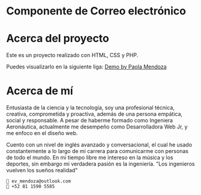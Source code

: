 <div>
    <h1>Componente de Correo electrónico</h1>
</div>

# Acerca del proyecto

Este es un proyecto realizado con HTML, CSS y PHP.

Puedes visualizarlo en la siguiente liga:
[Demo by Paola Mendoza](https://paosofiam-tests.000webhostapp.com/)

# Acerca de mí
Entusiasta de la ciencia y la tecnología, soy una profesional técnica, creativa, comprometida y proactiva, además de una persona empática, social y responsable. A pesar de haberme formado como Ingeniera Aeronáutica, actualmente me desempeño como Desarrolladora Web Jr, y me enfoco en el diseño web.

Cuento con un nivel de inglés avanzado y conversacional, el cual he usado constantemente a lo largo de mi carrera para comunicarme con personas de todo el mundo. En mi tiempo libre me intereso en la música y los deportes, sin embargo mi verdadera pasión es la ingeniería. "Los ingenieros vuelven los sueños realidad"

```
📩 ev_mendoza@outlook.com
📲 +52 81 1590 5585
```
